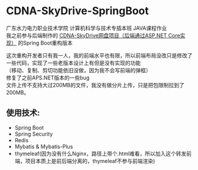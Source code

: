 # CDNA-SkyDrive-SpringBoot
广东水力电力职业技术学院 计算机科学与技术专插本班 JAVA课程作业\
我之前参与后端制作的 [CDNA-SkyDrive网盘项目（后端通过ASP.NET Core实现）](https://github.com/Jumposc/CDNA-SkyDrive) 的Spring Boot重构版本

这次重构开发者只有我一人，我的前端水平也有限，所以前端布局没改只是修改了一些代码，实现了一些老版本设计上有但是没有实现的功能\
（移动、复制、剪切功能依旧没做，因为我不会写前端的弹框）\
修复了之前APS.NET版本的一些bug\
文件上传不支持大过200MB的文件，我没有做分片上传，只是把包限制拉到了200MB。

使用技术:
-
+ Spring Boot
+ Spring Security
+ Redis
+ Mybatis & Mybatis-Plus
+ thymeleaf(因为没有什么Nginx，路径上带个.html难看，所以加入这个转发前端，项目本质上是前后端分离的，thymeleaf不参与前端渲染)
